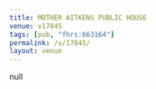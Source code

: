 ```yaml
---
title: MOTHER AITKENS PUBLIC HOUSE
venue: v17845
tags: [pub, "fhrs:663164"]
permalink: /v/17845/
layout: venue
---
```

null